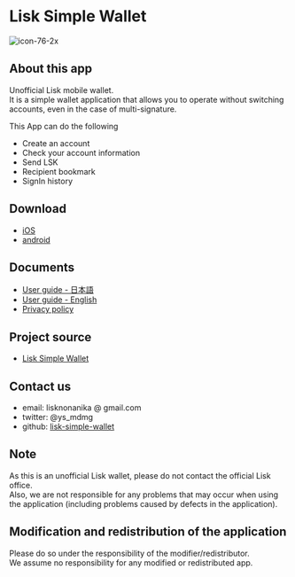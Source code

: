 # Lisk Simple Wallet
![icon-76-2x](https://user-images.githubusercontent.com/44485074/135409958-07621128-45a1-4554-afe4-5190e533aaa4.png)

## About this app
Unofficial Lisk mobile wallet.<br/>
It is a simple wallet application that allows you to operate without switching accounts, even in the case of multi-signature.

This App can do the following
- Create an account
- Check your account information
- Send LSK
- Recipient bookmark
- SignIn history

## Download
- [iOS](https://testflight.apple.com/join/rpCEo9dy)
- [android](https://github.com/lisknonanika/lisk-simple-wallet/releases)

## Documents
- [User guide - 日本語](https://lisknonanika.github.io/lsw/jp)
- [User guide - English](https://lisknonanika.github.io/lsw/en)
- [Privacy policy](https://lisknonanika.github.io/)

## Project source
- [Lisk Simple Wallet](https://github.com/lisknonanika/lisk-simple-wallet)

## Contact us
- email: lisknonanika @ gmail.com
- twitter: @ys_mdmg
- github: [lisk-simple-wallet](https://github.com/lisknonanika/lisk-simple-wallet)

## Note
As this is an unofficial Lisk wallet, please do not contact the official Lisk office.<br/>
Also, we are not responsible for any problems that may occur when using the application (including problems caused by defects in the application).

## Modification and redistribution of the application
Please do so under the responsibility of the modifier/redistributor.<br/>
We assume no responsibility for any modified or redistributed app.
